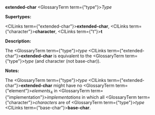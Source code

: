 **extended-char** <GlossaryTerm  term={"type"}><i>Type</i></GlossaryTerm>

**Supertypes:**

<ClLinks  term={"extended-char"}><b>extended-char</b></ClLinks>, <ClLinks  term={"character"}><b>character</b></ClLinks>, <ClLinks  term={"t"}><b>t</b></ClLinks>

**Description:**

The <GlossaryTerm  term={"type"}><i>type</i></GlossaryTerm> <ClLinks  term={"extended-char"}><b>extended-char</b></ClLinks> is equivalent to the <GlossaryTerm  term={"type"}><i>type</i></GlossaryTerm> (and character (not base-char)).

**Notes:**

The <GlossaryTerm  term={"type"}><i>type</i></GlossaryTerm> <ClLinks  term={"extended-char"}><b>extended-char</b></ClLinks> might have no <GlossaryTerm  term={"element"}><i>elements</i></GlossaryTerm><sub>4</sub> in <GlossaryTerm  term={"implementation"}><i>implementations</i></GlossaryTerm> in which all <GlossaryTerm  term={"character"}><i>characters</i></GlossaryTerm> are of <GlossaryTerm  term={"type"}><i>type</i></GlossaryTerm> <ClLinks  term={"base-char"}><b>base-char</b></ClLinks>.

